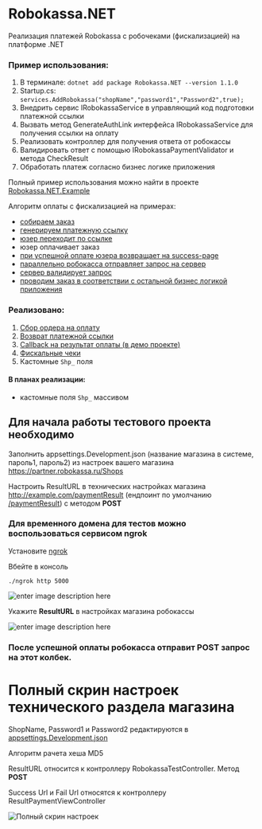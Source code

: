 # Robokassa.NET
Реализация платежей Robokassa с робочеками (фискализацией) на платформе .NET 

### Пример использования:

1. В терминале: `dotnet add package Robokassa.NET --version 1.1.0`
2. Startup.cs: `services.AddRobokassa("shopName","password1","Password2",true);`
3. Внедрить сервис IRobokassaService в управляющий код подготовки платежной ссылки
4. Вызвать метод GenerateAuthLink интерфейса IRobokassaService для получения ссылки на оплату
5. Реализовать контроллер для получения ответа от робокассы
6. Валидировать ответ с помощью IRobokassaPaymentValidator и метода CheckResult
7. Обработать платеж согласно бизнес логике приложения



Полный пример использования можно найти в проекте [Robokassa.NET.Example](https://github.com/oldhowl/Robokassa.NET/tree/master/Robokassa.NET.Example)

Алгоритм оплаты с фискализацией на примерах:
- [собираем заказ](https://github.com/oldhowl/Robokassa.NET/blob/26ec285c5a84c0e784395f37c5e35286b24b12e3/Robokassa.NET.Example/Program.cs#L21) 
- [генерируем платежную ссылку](https://github.com/oldhowl/Robokassa.NET/blob/26ec285c5a84c0e784395f37c5e35286b24b12e3/Robokassa.NET.Example/Program.cs#L40)
- [юзер переходит по ссылке](https://github.com/oldhowl/Robokassa.NET/blob/26ec285c5a84c0e784395f37c5e35286b24b12e3/Robokassa.NET.Example/Program.cs#L44)
- юзер оплачивает заказ
- [при успешной оплате юзера возвращает на success-page](https://github.com/oldhowl/Robokassa.NET/blob/26ec285c5a84c0e784395f37c5e35286b24b12e3/Robokassa.NET.Example/Controllers/ResultPaymentViewController.cs#L9)
- [параллельно робокасса отправляет запрос на сервер](https://github.com/oldhowl/Robokassa.NET/blob/26ec285c5a84c0e784395f37c5e35286b24b12e3/Robokassa.NET.Example/Controllers/RobokassaTestController.cs#L14)
- [сервер валидирует запрос](https://github.com/oldhowl/Robokassa.NET/blob/26ec285c5a84c0e784395f37c5e35286b24b12e3/Robokassa.NET.Example/Controllers/RobokassaTestController.cs#L20)
- [проводим заказ в соответствии с остальной бизнес логикой приложения](https://github.com/oldhowl/Robokassa.NET/blob/26ec285c5a84c0e784395f37c5e35286b24b12e3/Robokassa.NET.Example/Controllers/RobokassaTestController.cs#L21)


### Реализовано:

1. [Сбор ордера на оплату](https://github.com/oldhowl/Robokassa.NET/blob/57d98c8a4c8e94f29841bb5fb607206d3e06c0c4/Robokassa.NET/IRobokassaService.cs#L7)
2. [Возврат платежной ссылки](https://github.com/oldhowl/Robokassa.NET/blob/57d98c8a4c8e94f29841bb5fb607206d3e06c0c4/Robokassa.NET/Models/PaymentUrl.cs#L3)
3. [Callback на результат оплаты (в демо проекте)](https://github.com/oldhowl/Robokassa.NET/blob/57d98c8a4c8e94f29841bb5fb607206d3e06c0c4/Robokassa.NET.Example/Controllers/RobokassaTestController.cs#L13)
4. [Фискальные чеки](https://github.com/oldhowl/Robokassa.NET/blob/57d98c8a4c8e94f29841bb5fb607206d3e06c0c4/Robokassa.NET/Models/RobokassaReceiptRequest.cs#L18)
5. Кастомные `Shp_` поля

#### В планах реализации:
- кастомные поля `Shp_` массивом 

## Для начала работы тестового проекта необходимо

Заполнить appsettings.Development.json (название магазина в системе, пароль1, пароль2) из настроек вашего магазина https://partner.robokassa.ru/Shops

Настроить ResultURL в технических настройках магазина http://example.com/paymentResult 
(ендпоинт по умолчанию [/paymentResult](https://github.com/oldhowl/Robokassa.NET/blob/57d98c8a4c8e94f29841bb5fb607206d3e06c0c4/Robokassa.NET.Example/Controllers/RobokassaTestController.cs#L10)) с методом **POST**


### Для временного домена для тестов можно воспользоваться сервисом ngrok

Установите [ngrok](https://ngrok.com/download)

Вбейте в консоль


    ./ngrok http 5000 

![enter image description here](https://i.ibb.co/bgR2SZc/image.png)


Укажите **ResultURL**  в настройках магазина робокассы

![enter image description here](https://i.ibb.co/YBtbDXs/image.png)


### После успешной оплаты робокасса отправит POST запрос на этот колбек.


# Полный скрин настроек технического раздела магазина

ShopName, Password1 и Password2 редактируются в [appsettings.Development.json](https://github.com/oldhowl/Robokassa.NET/blob/14290e3ddad2454d7648111ea3803f654b46c1e3/Robokassa.NET.Example/appsettings.Development.json#L2)

Алгоритм рачета хеша MD5

ResultURL относится к контроллеру RobokassaTestController. Метод **POST**

Success Url и Fail Url относятся к контроллеру ResultPaymentViewController

![Полный скрин настроек](https://i.ibb.co/Jsw55dW/2021-01-26-17-39-43.png)
